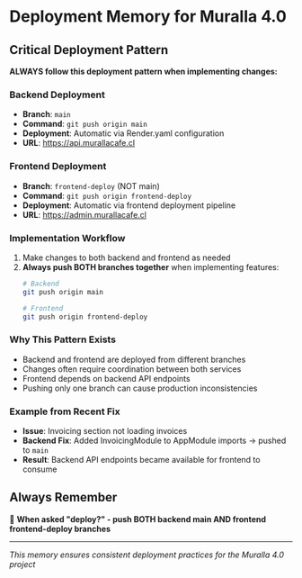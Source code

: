 # Deployment Memory for Muralla 4.0

## Critical Deployment Pattern

**ALWAYS follow this deployment pattern when implementing changes:**

### Backend Deployment
- **Branch**: `main`
- **Command**: `git push origin main`
- **Deployment**: Automatic via Render.yaml configuration
- **URL**: https://api.murallacafe.cl

### Frontend Deployment
- **Branch**: `frontend-deploy` (NOT main)
- **Command**: `git push origin frontend-deploy`
- **Deployment**: Automatic via frontend deployment pipeline
- **URL**: https://admin.murallacafe.cl

### Implementation Workflow
1. Make changes to both backend and frontend as needed
2. **Always push BOTH branches together** when implementing features:
   ```bash
   # Backend
   git push origin main

   # Frontend
   git push origin frontend-deploy
   ```

### Why This Pattern Exists
- Backend and frontend are deployed from different branches
- Changes often require coordination between both services
- Frontend depends on backend API endpoints
- Pushing only one branch can cause production inconsistencies

### Example from Recent Fix
- **Issue**: Invoicing section not loading invoices
- **Backend Fix**: Added InvoicingModule to AppModule imports → pushed to `main`
- **Result**: Backend API endpoints became available for frontend to consume

## Always Remember
🚨 **When asked "deploy?" - push BOTH backend main AND frontend frontend-deploy branches**

---
*This memory ensures consistent deployment practices for the Muralla 4.0 project*